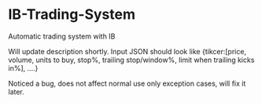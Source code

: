 # IB-Trading-System
Automatic trading system with IB

Will update description shortly. Input JSON should look like {tikcer:[price, volume, units to buy, stop%, trailing stop/window%, limit when trailing kicks in%], ....}

Noticed a bug, does not affect normal use only exception cases, will fix it later.
